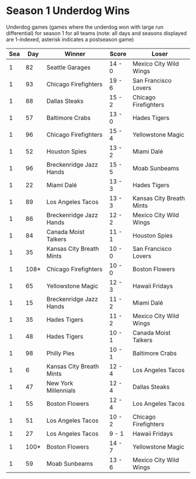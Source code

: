 # Season 1 Underdog Wins



Underdog games (games where the underdog won with large run differential) for season 1 for all teams (note: all days and seasons displayed are 1-indexed, asterisk indicates a postseason game)


| Sea | Day | Winner | Score | Loser | 
| ------ |------ |------ |------ |------ |
| 1 | 82 | Seattle Garages | 14 - 0 | Mexico City Wild Wings | 
| 1 | 93 | Chicago Firefighters | 19 - 6 | San Francisco Lovers | 
| 1 | 88 | Dallas Steaks | 15 - 2 | Chicago Firefighters | 
| 1 | 57 | Baltimore Crabs | 13 - 0 | Hades Tigers | 
| 1 | 96 | Chicago Firefighters | 15 - 4 | Yellowstone Magic | 
| 1 | 52 | Houston Spies | 13 - 2 | Miami Dalé | 
| 1 | 96 | Breckenridge Jazz Hands | 15 - 5 | Moab Sunbeams | 
| 1 | 22 | Miami Dalé | 13 - 3 | Hades Tigers | 
| 1 | 89 | Los Angeles Tacos | 13 - 3 | Kansas City Breath Mints | 
| 1 | 86 | Breckenridge Jazz Hands | 12 - 2 | Mexico City Wild Wings | 
| 1 | 84 | Canada Moist Talkers | 11 - 1 | Houston Spies | 
| 1 | 35 | Kansas City Breath Mints | 10 - 0 | San Francisco Lovers | 
| 1 | 108* | Chicago Firefighters | 10 - 0 | Boston Flowers | 
| 1 | 65 | Yellowstone Magic | 12 - 3 | Hawaii Fridays | 
| 1 | 15 | Breckenridge Jazz Hands | 11 - 2 | Miami Dalé | 
| 1 | 35 | Hades Tigers | 11 - 2 | Mexico City Wild Wings | 
| 1 | 48 | Hades Tigers | 10 - 1 | Canada Moist Talkers | 
| 1 | 98 | Philly Pies | 10 - 1 | Baltimore Crabs | 
| 1 | 6 | Kansas City Breath Mints | 12 - 4 | Los Angeles Tacos | 
| 1 | 47 | New York Millennials | 12 - 4 | Dallas Steaks | 
| 1 | 55 | Boston Flowers | 12 - 4 | Los Angeles Tacos | 
| 1 | 51 | Los Angeles Tacos | 10 - 2 | Chicago Firefighters | 
| 1 | 27 | Los Angeles Tacos | 9 - 1 | Hawaii Fridays | 
| 1 | 100* | Boston Flowers | 14 - 7 | Yellowstone Magic | 
| 1 | 59 | Moab Sunbeams | 13 - 6 | Mexico City Wild Wings | 


